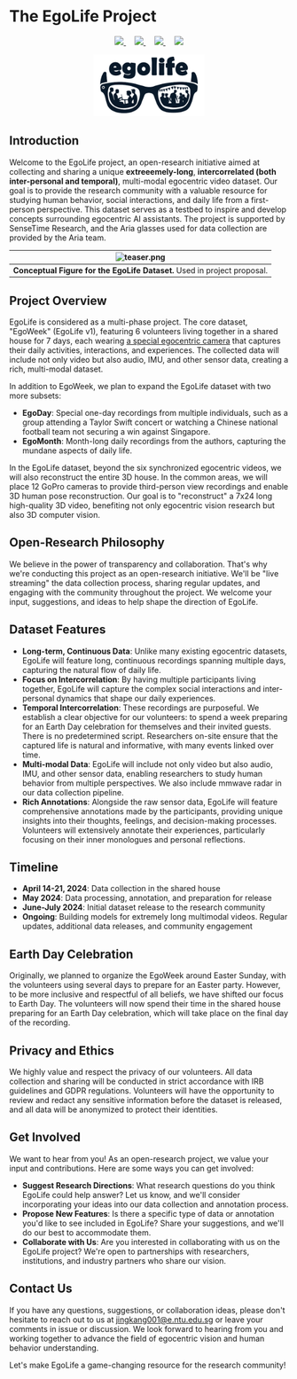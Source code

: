 # The EgoLife Project
<p align="center">
  <a href="https://arxiv.org/" target='_blank'>
    <img src="https://img.shields.io/badge/Paper-OpenResearch-b31b1b?style=flat-square">
  </a>
  &nbsp;&nbsp;&nbsp;
  <a href="https://jingkang50.github.io/" target='_blank'>
    <img src="https://img.shields.io/badge/Page-under construction-228c22?style=flat-square">
  </a>
  &nbsp;&nbsp;&nbsp;
  <a href="" target='_blank'>
    <img src="https://img.shields.io/badge/Data-Collecting...-334b7f?style=flat-square">
  </a>
  &nbsp;&nbsp;&nbsp;
  <a href="https://github.com/Jingkang50/EgoLife" target='_blank'>
    <img src="https://hits.seeyoufarm.com/api/count/incr/badge.svg?url=https%3A%2F%2Fgithub.com%2FJingkang50%2FEgoLife&count_bg=%23FFA500&title_bg=%23555555&icon=&icon_color=%23E7E7E7&title=visitors&edge_flat=true">
  </p>
  </a>
  <p align="center">


<img src="assets/logo.png" width="200">


## Introduction
Welcome to the EgoLife project, an open-research initiative aimed at collecting and sharing a unique **extreeemely-long**, **intercorrelated (both inter-personal and temporal)**, multi-modal egocentric video dataset. Our goal is to provide the research community with a valuable resource for studying human behavior, social interactions, and daily life from a first-person perspective. This dataset serves as a testbed to inspire and develop concepts surrounding egocentric AI assistants. The project is supported by SenseTime Research, and the Aria glasses used for data collection are provided by the Aria team.

| ![teaser.png](assets/teaser.png) |
|:--:|
| <b>Conceptual Figure for the EgoLife Dataset.</b> Used in project proposal.|

## Project Overview
EgoLife is considered as a multi-phase project. The core dataset, "EgoWeek" (EgoLife v1), featuring 6 volunteers living together in a shared house for 7 days, each wearing [a special egocentric camera](https://www.projectaria.com/) that captures their daily activities, interactions, and experiences. The collected data will include not only video but also audio, IMU, and other sensor data, creating a rich, multi-modal dataset.

In addition to EgoWeek, we plan to expand the EgoLife dataset with two more subsets:
- **EgoDay**: Special one-day recordings from multiple individuals, such as a group attending a Taylor Swift concert or watching a Chinese national football team not securing a win against Singapore.
- **EgoMonth**: Month-long daily recordings from the authors, capturing the mundane aspects of daily life.

In the EgoLife dataset, beyond the six synchronized egocentric videos, we will also reconstruct the entire 3D house. In the common areas, we will place 12 GoPro cameras to provide third-person view recordings and enable 3D human pose reconstruction. Our goal is to "reconstruct" a 7x24 long high-quality 3D video, benefiting not only egocentric vision research but also 3D computer vision.

## Open-Research Philosophy
We believe in the power of transparency and collaboration. That's why we're conducting this project as an open-research initiative. We'll be "live streaming" the data collection process, sharing regular updates, and engaging with the community throughout the project. We welcome your input, suggestions, and ideas to help shape the direction of EgoLife.

## Dataset Features
- **Long-term, Continuous Data**: Unlike many existing egocentric datasets, EgoLife will feature long, continuous recordings spanning multiple days, capturing the natural flow of daily life.
- **Focus on Intercorrelation**: By having multiple participants living together, EgoLife will capture the complex social interactions and inter-personal dynamics that shape our daily experiences.
- **Temporal Intercorrelation**: These recordings are purposeful. We establish a clear objective for our volunteers: to spend a week preparing for an Earth Day celebration for themselves and their invited guests. There is no predetermined script. Researchers on-site ensure that the captured life is natural and informative, with many events linked over time.
- **Multi-modal Data**: EgoLife will include not only video but also audio, IMU, and other sensor data, enabling researchers to study human behavior from multiple perspectives. We also include mmwave radar in our data collection pipeline.
- **Rich Annotations**: Alongside the raw sensor data, EgoLife will feature comprehensive annotations made by the participants, providing unique insights into their thoughts, feelings, and decision-making processes. Volunteers will extensively annotate their experiences, particularly focusing on their inner monologues and personal reflections.

## Timeline
- **April 14-21, 2024**: Data collection in the shared house
- **May 2024**: Data processing, annotation, and preparation for release
- **June-July 2024**: Initial dataset release to the research community
- **Ongoing**: Building models for extremely long multimodal videos. Regular updates, additional data releases, and community engagement

## Earth Day Celebration
Originally, we planned to organize the EgoWeek around Easter Sunday, with the volunteers using several days to prepare for an Easter party. However, to be more inclusive and respectful of all beliefs, we have shifted our focus to Earth Day. The volunteers will now spend their time in the shared house preparing for an Earth Day celebration, which will take place on the final day of the recording.

## Privacy and Ethics
We highly value and respect the privacy of our volunteers. All data collection and sharing will be conducted in strict accordance with IRB guidelines and GDPR regulations. Volunteers will have the opportunity to review and redact any sensitive information before the dataset is released, and all data will be anonymized to protect their identities.

## Get Involved
We want to hear from you! As an open-research project, we value your input and contributions. Here are some ways you can get involved:

- **Suggest Research Directions**: What research questions do you think EgoLife could help answer? Let us know, and we'll consider incorporating your ideas into our data collection and annotation process.
- **Propose New Features**: Is there a specific type of data or annotation you'd like to see included in EgoLife? Share your suggestions, and we'll do our best to accommodate them.
- **Collaborate with Us**: Are you interested in collaborating with us on the EgoLife project? We're open to partnerships with researchers, institutions, and industry partners who share our vision.


## Contact Us
If you have any questions, suggestions, or collaboration ideas, please don't hesitate to reach out to us at jingkang001@e.ntu.edu.sg or leave your comments in issue or discussion. We look forward to hearing from you and working together to advance the field of egocentric vision and human behavior understanding.

Let's make EgoLife a game-changing resource for the research community!
